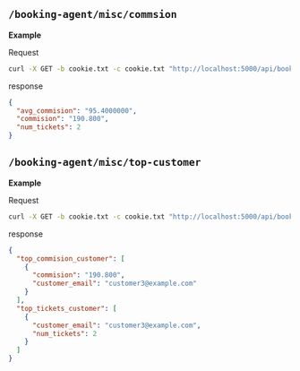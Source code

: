 ## `/booking-agent/misc/commsion`

**Example**

Request

```bash
curl -X GET -b cookie.txt -c cookie.txt "http://localhost:5000/api/booking-agent/misc/commision?start_date=2023-01-01&end_date=2024-10-01"
```

response

```json
{
  "avg_commision": "95.4000000",
  "commision": "190.800",
  "num_tickets": 2
}
```

## `/booking-agent/misc/top-customer`

**Example**

Request

```bash
curl -X GET -b cookie.txt -c cookie.txt "http://localhost:5000/api/booking-agent/misc/top-customer?start_date=2023-01-01&end_date=2024-10-01&limit=5"
```

response

```json
{
  "top_commision_customer": [
    {
      "commision": "190.800",
      "customer_email": "customer3@example.com"
    }
  ],
  "top_tickets_customer": [
    {
      "customer_email": "customer3@example.com",
      "num_tickets": 2
    }
  ]
}
```